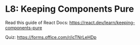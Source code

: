 # L8: Keeping Components Pure

Read this guide of React Docs: https://react.dev/learn/keeping-components-pure

Quiz: https://forms.office.com/r/icTNrLeHDp
